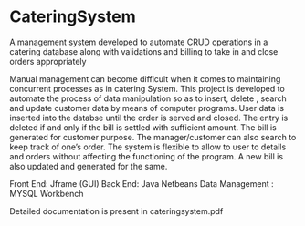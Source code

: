 # CateringSystem
A management system developed to automate CRUD operations in a catering database along with validations and billing to take in and close orders appropriately

Manual management can become difficult when it comes to maintaining concurrent processes as in catering System. This project is developed to automate the process of data manipulation so as to insert, delete , search and update customer data by means of computer programs.
User data is inserted into the databse until the order is served and closed. The entry is deleted if and only if the bill is settled with sufficient amount. The bill is generated for customer purpose. The manager/customer can also search to keep track of one’s order. The system is flexible to allow to user to details and orders without affecting the functioning of the program. A new bill is also updated and generated for the same.

Front End: Jframe (GUI)
Back End: Java Netbeans 
Data Management : MYSQL Workbench

Detailed documentation is present in cateringsystem.pdf
